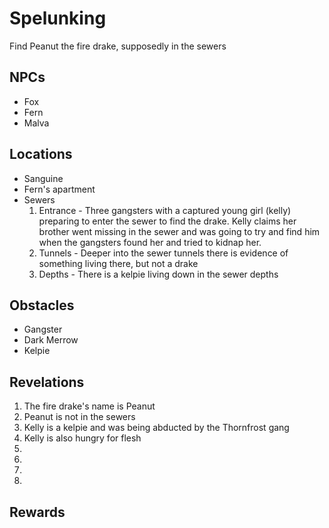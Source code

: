 # Spelunking
Find Peanut the fire drake, supposedly in the sewers

## NPCs
- Fox
- Fern
- Malva

## Locations
- Sanguine
- Fern's apartment
- Sewers
    1. Entrance - Three gangsters with a captured young girl (kelly) preparing to enter the sewer to find the drake. Kelly claims her brother went missing in the sewer and was going to try and find him when the gangsters found her and tried to kidnap her.
    2. Tunnels - Deeper into the sewer tunnels there is evidence of something living there, but not a drake
    3. Depths - There is a kelpie living down in the sewer depths 

## Obstacles
- Gangster
- Dark Merrow
- Kelpie

## Revelations
1. The fire drake's name is Peanut
2. Peanut is not in the sewers
3. Kelly is a kelpie and was being abducted by the Thornfrost gang
4. Kelly is also hungry for flesh
5. 
6. 
7. 
8. 

## Rewards

